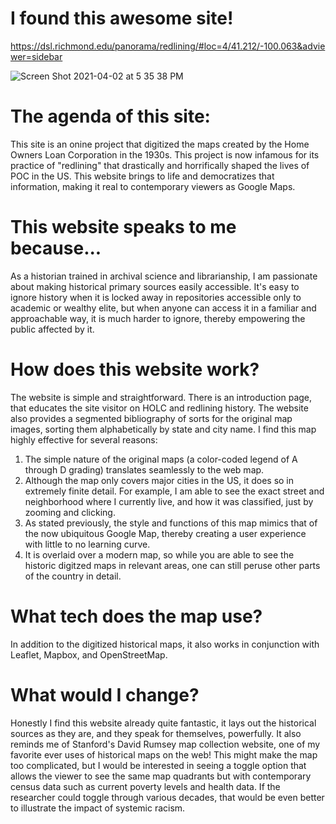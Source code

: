 # I found this awesome site!

https://dsl.richmond.edu/panorama/redlining/#loc=4/41.212/-100.063&adviewer=sidebar

![Screen Shot 2021-04-02 at 5 35 38 PM](https://user-images.githubusercontent.com/81833154/113463293-e12de600-93d9-11eb-8783-4a1549b0df0b.png)

# The agenda of this site:
This site is an onine project that digitized the maps created by the Home Owners Loan Corporation in the 1930s. 
This project is now infamous for its practice of "redlining" that drastically and horrifically shaped the lives of POC in the US.
This website brings to life and democratizes that information, making it real to contemporary viewers as Google Maps.

# This website speaks to me because...
As a historian trained in archival science and librarianship, I am passionate about making historical primary sources easily accessible.
It's easy to ignore history when it is locked away in repositories accessible only to academic or wealthy elite, 
but when anyone can access it in a familiar and approachable way, it is much harder to ignore, thereby empowering the public affected by it.

# How does this website work?
The website is simple and straightforward. There is an introduction page, that educates the site visitor on HOLC and redlining history.
The website also provides a segmented bibliography of sorts for the original map images, sorting them alphabetically by state and city name.
I find this map highly effective for several reasons:
  1) The simple nature of the original maps (a color-coded legend of A through D grading) translates seamlessly to the web map.
  2) Although the map only covers major cities in the US, it does so in extremely finite detail. For example, I am able to see the exact street and neighborhood where I currently live, and how it was classified, just by zooming and clicking.
  3) As stated previously, the style and functions of this map mimics that of the now ubiquitous Google Map, thereby creating a user experience with little to no learning curve.
  4) It is overlaid over a modern map, so while you are able to see the historic digitzed maps in relevant areas, one can still peruse other parts of the country in detail. 

# What tech does the map use?
In addition to the digitized historical maps, it also works in conjunction with Leaflet, Mapbox, and OpenStreetMap.

# What would I change?
Honestly I find this website already quite fantastic, it lays out the historical sources as they are, and they speak for themselves, powerfully. It also reminds me of Stanford's David Rumsey map collection website, one of my favorite ever uses of historical maps on the web!
This might make the map too complicated, but I would be interested in seeing a toggle option that allows the viewer to see the same map quadrants but with contemporary census data
  such as current poverty levels and health data. If the researcher could toggle through various decades, that would be even better to illustrate the impact of systemic racism.
